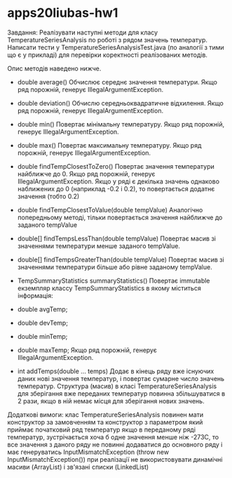 # apps20liubas-hw1

Завдання:
Реалізувати наступні методи для класу TemperatureSeriesAnalysis по роботі з рядом значень температур. 
Написати тести у TemperatureSeriesAnalysisTest.java (по аналогії з тими що є у прикладі) для перевірки коректності реалізованих методів.

Опис методів наведено нижче.

- double average()
Обчислює середнє значення температури. Якщо ряд порожній, генерує IllegalArgumentException.

- double deviation()
Обчислю середньоквадратичне відхилення. Якщо ряд порожній, генерує IllegalArgumentException.

- double min()
Повертає мінімальну температуру. Якщо ряд порожній, генерує IllegalArgumentException.

- double max()
Повертає максимальну температуру. Якщо ряд порожній, генерує IllegalArgumentException.

- double findTempClosestToZero()
Повертає значення температури найближче до 0. Якщо ряд порожній, генерує IllegalArgumentException.
Якщо у ряді є декілька значень однаково наближених до 0 (наприклад -0.2 і 0.2), то повертається додатнє значення (тобто 0.2)

- double findTempClosestToValue(double tempValue)
Аналогічно попередньому методі, тільки повертається значення найближче до заданого tempValue

- double[] findTempsLessThan(double tempValue)
Повертає масив зі значеннями температури менше заданого tempValue.

- double[] findTempsGreaterThan(double tempValue)
Повертає масив зі значеннями температури більше або рівне заданому tempValue.

- TempSummaryStatistics summaryStatistics()
Повертає immutable екземпляр классу TempSummaryStatistics в якому міститься інформація:
- double avgTemp;
- double devTemp;
- double minTemp;
- double maxTemp;
Якщо ряд порожній, генерує IllegalArgumentException.

- int addTemps(double ... temps)
Додає в кінець ряду вже існуючих даних нові значення температур, і повертає сумарне число значень температур. Структура (масив) в класі TemperatureSeriesAnalysis для зберігання вже переданих температур повинна збільшуватися в 2 рази, якщо в ній немає місця для зберігання нових значень.

Додаткові вимоги:
клас TemperatureSeriesAnalysis повинен мати конструктор за замовченням та конструктор з параметром який приймає початковий ряд температур
якщо в переданому ряді температур, зустрічається хоча б одне значення менше ніж -273С, то все значення з даного ряду не повинні додаватися до основного ряду і має генеруватись InputMismatchException (throw new InputMismatchException())
при реалізації не використовувати динамічні масиви (ArrayList) і зв'язані списки (LinkedList)
